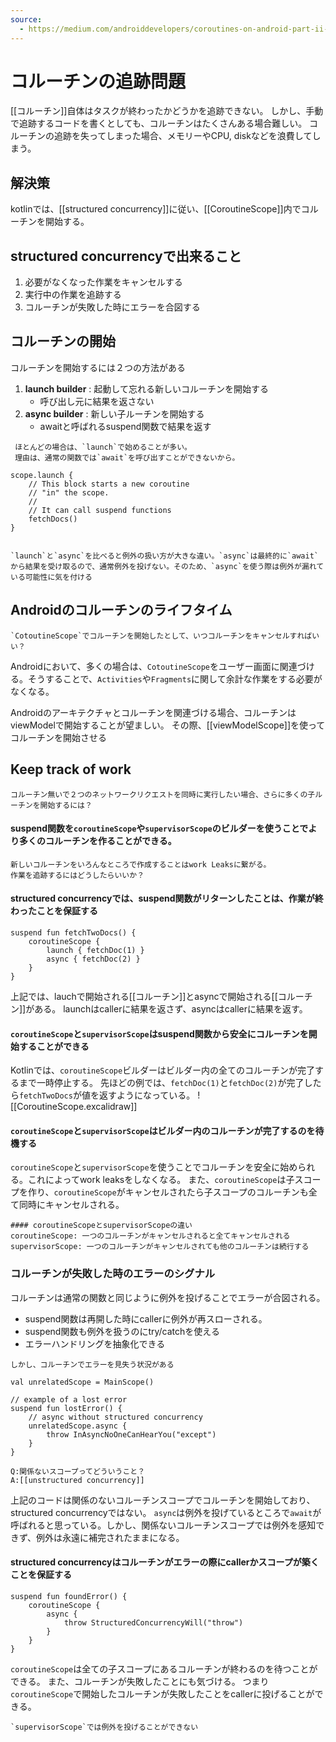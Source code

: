 ```yaml
---
source:
  - https://medium.com/androiddevelopers/coroutines-on-android-part-ii-getting-started-3bff117176dd
---
```

# コルーチンの追跡問題
[[コルーチン]]自体はタスクが終わったかどうかを追跡できない。
しかし、手動で追跡するコードを書くとしても、コルーチンはたくさんある場合難しい。
コルーチンの追跡を失ってしまった場合、メモリーやCPU, diskなどを浪費してしまう。
## 解決策
kotlinでは、[[structured concurrency]]に従い、[[CoroutineScope]]内でコルーチンを開始する。
## structured concurrencyで出来ること
1. 必要がなくなった作業をキャンセルする
2. 実行中の作業を追跡する
3. コルーチンが失敗した時にエラーを合図する
## コルーチンの開始
コルーチンを開始するには２つの方法がある
1. __launch builder__ : 起動して忘れる新しいコルーチンを開始する
	- 呼び出し元に結果を返さない
2. __async builder__ : 新しい子ルーチンを開始する
	- awaitと呼ばれるsuspend関数で結果を返す
```ad-note
 ほとんどの場合は、`launch`で始めることが多い。
 理由は、通常の関数では`await`を呼び出すことができないから。
```

```
scope.launch {  
	// This block starts a new coroutine  
	// "in" the scope.  
	//  
	// It can call suspend functions  
	fetchDocs()  
}
```
```ad-warning

`launch`と`async`を比べると例外の扱い方が大きな違い。`async`は最終的に`await`から結果を受け取るので、通常例外を投げない。そのため、`async`を使う際は例外が漏れている可能性に気を付ける
```

## Androidのコルーチンのライフタイム
```ad-faq
`CotoutineScope`でコルーチンを開始したとして、いつコルーチンをキャンセルすればいい？
```

Androidにおいて、多くの場合は、`CotoutineScope`をユーザー画面に関連づける。そうすることで、`Activities`や`Fragments`に関して余計な作業をする必要がなくなる。

Androidのアーキテクチャとコルーチンを関連づける場合、コルーチンはviewModelで開始することが望ましい。
その際、[[viewModelScope]]を使ってコルーチンを開始させる
## Keep track of work
```ad-faq
コルーチン無いで２つのネットワークリクエストを同時に実行したい場合、さらに多くの子ルーチンを開始するには？
```

#### suspend関数を`coroutineScope`や`supervisorScope`のビルダーを使うことでより多くのコルーチンを作ることができる。

```ad-faq
新しいコルーチンをいろんなところで作成することはwork Leaksに繋がる。
作業を追跡するにはどうしたらいいか？
```
#### structured concurrencyでは、suspend関数がリターンしたことは、作業が終わったことを保証する
```
suspend fun fetchTwoDocs() {  
	coroutineScope {  
		launch { fetchDoc(1) }  
		async { fetchDoc(2) }  
	}  
}
```
上記では、lauchで開始される[[コルーチン]]とasyncで開始される[[コルーチン]]がある。
launchはcallerに結果を返さず、asyncはcallerに結果を返す。
#### `coroutineScope`と`supervisorScope`はsuspend関数から安全にコルーチンを開始することができる
Kotlinでは、`coroutineScope`ビルダーはビルダー内の全てのコルーチンが完了するまで一時停止する。
先ほどの例では、`fetchDoc(1)`と`fetchDoc(2)`が完了したら`fetchTwoDocs`が値を返すようになっている。
![[CoroutineScope.excalidraw]]
#### `coroutineScope`と`supervisorScope`はビルダー内のコルーチンが完了するのを待機する
`coroutineScope`と`supervisorScope`を使うことでコルーチンを安全に始められる。これによってwork leaksをしなくなる。
また、`coroutineScope`は子スコープを作り、`coroutineScope`がキャンセルされたら子スコープのコルーチンも全て同時にキャンセルされる。
```ad-note
#### coroutineScopeとsupervisorScopeの違い
coroutineScope: 一つのコルーチンがキャンセルされると全てキャンセルされる
supervisorScope: 一つのコルーチンがキャンセルされても他のコルーチンは続行する
```
### コルーチンが失敗した時のエラーのシグナル
コルーチンは通常の関数と同じように例外を投げることでエラーが合図される。
- suspend関数は再開した時にcallerに例外が再スローされる。
- suspend関数も例外を扱うのにtry/catchを使える
- エラーハンドリングを抽象化できる
```ad-warning
しかし、コルーチンでエラーを見失う状況がある
```
```
val unrelatedScope = MainScope()

// example of a lost error  
suspend fun lostError() {  
    // async without structured concurrency  
    unrelatedScope.async {  
        throw InAsyncNoOneCanHearYou("except")  
    }  
}
```
```ad-faq
Q:関係ないスコープってどういうこと？
A:[[unstructured concurrency]]
```
上記のコードは関係のないコルーチンスコープでコルーチンを開始しており、structured concurrencyではない。
`async`は例外を投げているところで`await`が呼ばれると思っている。しかし、関係ないコルーチンスコープでは例外を感知できず、例外は永遠に補完されたままになる。
#### structured concurrencyはコルーチンがエラーの際にcallerかスコープが築くことを保証する
```
suspend fun foundError() {  
	coroutineScope {  
		async {  
			throw StructuredConcurrencyWill("throw")  
		}  
	}  
}
```
`coroutineScope`は全ての子スコープにあるコルーチンが終わるのを待つことができる。
また、コルーチンが失敗したことにも気づける。
つまり`coroutineScope`で開始したコルーチンが失敗したことをcallerに投げることができる。
```ad-warning
`supervisorScope`では例外を投げることができない
```